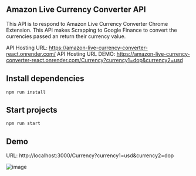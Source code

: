 ## Amazon Live Currency Converter API
This API is to respond to Amazon Live Currency Converter Chrome Extension. This API makes Scrapping to Google Finance to convert the currencies passed an return their currency value.

API Hosting URL: https://amazon-live-currency-converter-react.onrender.com/
API Hosting URL DEMO: https://amazon-live-currency-converter-react.onrender.com/Currency?currency1=dop&currency2=usd

## Install dependencies

```
npm run install
```

## Start projects
```
npm run start
```

## Demo
URL: http://localhost:3000/Currency?currency1=usd&currency2=dop

![image](https://github.com/AngelGuante/Amazon_Live_Currency_Converter-React-Chrome_Extension-API/assets/49294128/e3d89ec9-49cc-4497-be7b-d91cd2189db4)
